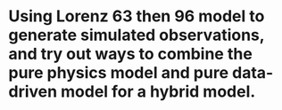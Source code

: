# Using Lorenz 63 then 96 model to generate simulated observations,  and try out ways to combine the pure physics model and pure data-driven model for a hybrid model.
